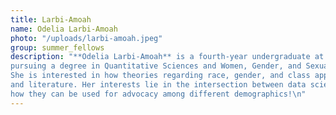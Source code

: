 ```yaml
---
title: Larbi-Amoah
name: Odelia Larbi-Amoah
photo: "/uploads/larbi-amoah.jpeg"
group: summer_fellows
description: "**Odelia Larbi-Amoah** is a fourth-year undergraduate at Emory University 
pursuing a degree in Quantitative Sciences and Women, Gender, and Sexuality Studies (WGS). 
She is interested in how theories regarding race, gender, and class apply to pop culture, film, 
and literature. Her interests lie in the intersection between data science and WGS and 
how they can be used for advocacy among different demographics!\n"
---
```

